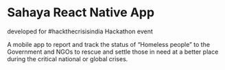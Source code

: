 Sahaya React Native App
==================================

developed for #hackthecrisisindia Hackathon event

A mobile app to report and track the status of  “Homeless people” to the Government and NGOs to rescue and settle those in need at a better place during the critical national or global crises.
